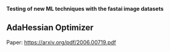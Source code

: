 **Testing of new ML techniques with the fastai image datasets**

## AdaHessian Optimizer
Paper: https://arxiv.org/pdf/2006.00719.pdf
